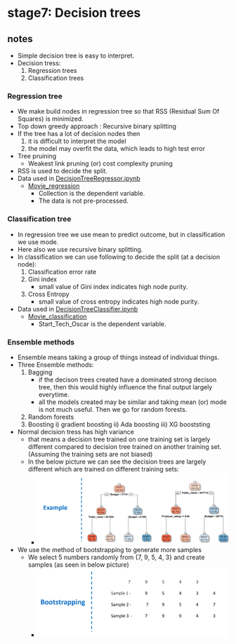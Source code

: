 # stage7: Decision trees

## notes
- Simple decision tree is easy to interpret.
- Decision tress:
    1) Regression trees
    2) Classification trees

### Regression tree
- We make build nodes in regression tree so that RSS (Residual Sum Of Squares) is minimized.
- Top down greedy approach : Recursive binary splitting
- If the tree has a lot of decision nodes then 
    1) it is difficult to interpret the model
    2) the model may overfit the data, which leads to high test error
- Tree pruining
    - Weakest link pruning (or) cost complexity pruning
- RSS is used to decide the split.
- Data used in [DecisionTreeRegressor.ipynb](DecisionTreeRegressor.ipynb)
    - [Movie_regression](data/Movie_regression.csv)
        - Collection is the dependent variable.
        - The data is not pre-processed.

### Classification tree
- In regression tree we use mean to predict outcome, but in classification we use mode.
- Here also we use recursive binary splitting.
- In classification we can use following to decide the split (at a decision node):
    1) Classification error rate
    2) Gini index
        - small value of Gini index indicates high node purity.
    3) Cross Entropy 
        - small value of cross entropy indicates high node purity.
- Data used in [DecisionTreeClassifier.ipynb](DecisionTreeClassifier.ipynb)
    - [Movie_classification](data/Movie_classification.csv)
        - Start_Tech_Oscar is the dependent variable.

### Ensemble methods
- Ensemble means taking a group of things instead of individual things.
- Three Ensemble methods:
    1) Bagging
        - if the decison trees created have a dominated strong decison tree, then this would highly influence the final output largely everytime.
        - all the models created may be similar and taking mean (or) mode is not much useful. Then we go for random forests.
    2) Random forests
    3) Boosting
        i) gradient boosting
        ii) Ada boosting
        iii) XG booststing
- Normal decision tress has high variance
    - that means a decision tree trained on one training set is largely different compared to decision tree trained on another training set. (Assuming the training sets are not biased)
    - In the below picture we can see the decision trees are largely different which are trained on different training sets:
        - ![alt text](image.png)
- We use the method of bootstrapping to generate more samples
    - We select 5 numbers randomly from {7, 9, 5, 4, 3} and create samples (as seen in below picture)
        - ![alt text](image-1.png)
